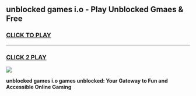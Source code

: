 
## unblocked games i.o - Play Unblocked Gmaes & Free
<h3>
<a href="https://premium.freeplayer.one?title=unblocked_games_i.o&ref=20F">CLICK TO PLAY</a></h3>
<hr>

<h3>
<a href="https://premium.freeplayer.one?title=unblocked_games_i.o&ref=20F">CLICK 2 PLAY</a>
  
</h3>

<a href="https://premium.freeplayer.one?title=unblocked_games_i.o&ref=20F/"><img src="https://clearcache.store/games.png"></a>


**unblocked games i.o games unblocked: Your Gateway to Fun and Accessible Online Gaming**
